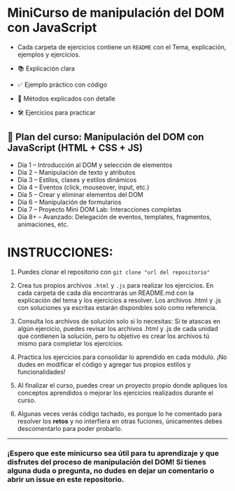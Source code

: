 # MiniCurso de manipulación del DOM con JavaScript

* Cada carpeta de ejercicios contiene un `README` con el Tema, explicación, ejemplos y ejercicios.

* 📚 Explicación clara
 
* ✅ Ejemplo práctico con código
 
* 🧠 Métodos explicados con detalle
 
* 🛠️ Ejercicios para practicar
 
## 📅 Plan del curso: Manipulación del DOM con JavaScript (HTML + CSS + JS)

- Día 1 – Introducción al DOM y selección de elementos
- Día 2 – Manipulación de texto y atributos
- Día 3 – Estilos, clases y estilos dinámicos
- Día 4 – Eventos (click, mouseover, input, etc.)
- Día 5 – Crear y eliminar elementos del DOM
- Día 6 – Manipulación de formularios
- Día 7 – Proyecto Mini DOM Lab: Interacciones completas
- Día 8+ – Avanzado: Delegación de eventos, templates, fragmentos, animaciones, etc.

# INSTRUCCIONES:

1. Puedes clonar el repositorio con `git clone "url del repositorio"`

2. Crea tus propios archivos `.html` y `.js` para realizar los ejercicios. En cada carpeta de cada día encontrarás un README.md con la explicación del tema y los ejercicios a resolver. Los archivos .html y .js con soluciones ya escritas estarán disponibles solo como referencia.

3. Consulta los archivos de solución solo si lo necesitas: Si te atascas en algún ejercicio, puedes revisar los archivos .html y .js de cada unidad que contienen la solución, pero tu objetivo es crear los archivos tú mismo para completar los ejercicios.

4. Practica los ejercicios para consolidar lo aprendido en cada módulo. ¡No dudes en modificar el código y agregar tus propios estilos y funcionalidades!

5. Al finalizar el curso, puedes crear un proyecto propio donde apliques los conceptos aprendidos o mejorar los ejercicios realizados durante el curso.

6. Algunas veces verás código tachado, es porque lo he comentado para resolver los **retos** y no interfiera en otras fuciones, únicamentes debes descomentarlo para poder probarlo.

---
### ¡Espero que este minicurso sea útil para tu aprendizaje y que disfrutes del proceso de manipulación del DOM! Si tienes alguna duda o pregunta, no dudes en dejar un comentario o abrir un issue en este repositorio.
